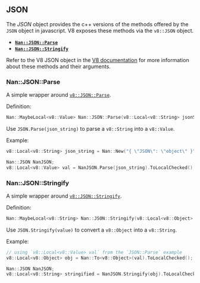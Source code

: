 ## JSON

The _JSON_ object provides the c++ versions of the methods offered by the `JSON` object in javascript. V8 exposes these methods via the `v8::JSON` object.

 - <a href="#api_nan_json_parse"><b><code>Nan::JSON::Parse</code></b></a>
 - <a href="#api_nan_json_stringify"><b><code>Nan::JSON::Stringify</code></b></a>

Refer to the V8 JSON object in the [V8 documentation](https://v8docs.nodesource.com/node-7.4/da/d6f/classv8_1_1_j_s_o_n.html) for more information about these methods and their arguments.

<a name="api_nan_json_parse"></a>

### Nan::JSON::Parse

A simple wrapper around [`v8::JSON::Parse`](https://v8docs.nodesource.com/node-7.4/da/d6f/classv8_1_1_j_s_o_n.html#a936310d2540fb630ed37d3ee3ffe4504).

Definition:

```c++
Nan::MaybeLocal<v8::Value> Nan::JSON::Parse(v8::Local<v8::String> jsonString);
```

Use `JSON.Parse(json_string)` to parse a `v8::String` into a `v8::Value`.

Example:

```c++
v8::Local<v8::String> json_string = Nan::New("{ \"JSON\": \"object\" }").ToLocalChecked();

Nan::JSON NanJSON;
v8::Local<v8::Value> val = NanJSON.Parse(json_string).ToLocalChecked();
```

<a name="api_nan_json_stringify"></a>

### Nan::JSON::Stringify

A simple wrapper around [`v8::JSON::Stringify`](https://v8docs.nodesource.com/node-7.4/da/d6f/classv8_1_1_j_s_o_n.html#a44b255c3531489ce43f6110209138860).

Definition:

```c++
Nan::MaybeLocal<v8::String> Nan::JSON::Stringify(v8::Local<v8::Object> jsonObject, v8::Local<v8::String> gap = v8::Local<v8::String>());
```

Use `JSON.Stringify(value)` to convert a `v8::Object` into a `v8::String`.

Example:

```c++
// using `v8::Local<v8::Value> val` from the `JSON::Parse` example
v8::Local<v8::Object> obj = Nan::To<v8::Object>(val).ToLocalChecked();

Nan::JSON NanJSON;
v8::Local<v8::String> stringified = NanJSON.Stringify(obj).ToLocalChecked();
```

